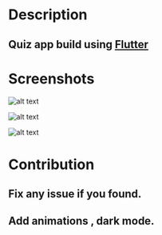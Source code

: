 # Description
## Quiz app build using [Flutter](https://flutter.dev/)

# Screenshots
![alt text](https://i.ibb.co/mFD5qZk/screenshot.png)


![alt text](https://i.ibb.co/r0qK6jT/screenshot.png)


![alt text](https://i.ibb.co/F6VjHdx/screenshot.png)

# Contribution

## Fix any issue if you found.

## Add animations , dark mode.


